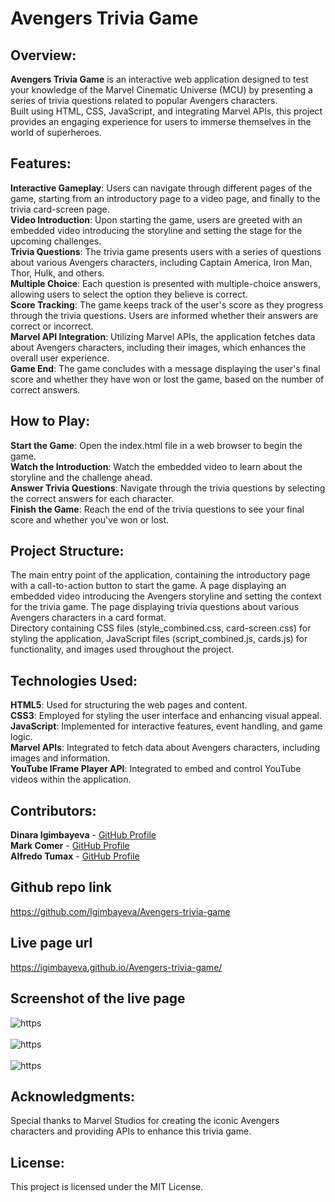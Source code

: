# Avengers Trivia Game

## Overview:
**Avengers Trivia Game** is an interactive web application designed to test your knowledge of the Marvel Cinematic Universe (MCU) by presenting a series of trivia questions related to popular Avengers characters. 
<br> Built using HTML, CSS, JavaScript, and integrating Marvel APIs, this project provides an engaging experience for users to immerse themselves in the world of superheroes.

## Features:
**Interactive Gameplay**: Users can navigate through different pages of the game, starting from an introductory page to a video page, and finally to the trivia card-screen page.
<br> **Video Introduction**: Upon starting the game, users are greeted with an embedded video introducing the storyline and setting the stage for the upcoming challenges.
<br> **Trivia Questions**: The trivia game presents users with a series of questions about various Avengers characters, including Captain America, Iron Man, Thor, Hulk, and others.
<br> **Multiple Choice**: Each question is presented with multiple-choice answers, allowing users to select the option they believe is correct.
<br> **Score Tracking**: The game keeps track of the user's score as they progress through the trivia questions. Users are informed whether their answers are correct or incorrect.
<br> **Marvel API Integration**: Utilizing Marvel APIs, the application fetches data about Avengers characters, including their images, which enhances the overall user experience.
<br> **Game End**: The game concludes with a message displaying the user's final score and whether they have won or lost the game, based on the number of correct answers.
## How to Play:
**Start the Game**: Open the index.html file in a web browser to begin the game.
<br> **Watch the Introduction**: Watch the embedded video to learn about the storyline and the challenge ahead.
<br> **Answer Trivia Questions**: Navigate through the trivia questions by selecting the correct answers for each character.
<br>**Finish the Game**: Reach the end of the trivia questions to see your final score and whether you've won or lost.
## Project Structure:
The main entry point of the application, containing the introductory page with a call-to-action button to start the game.
A page displaying an embedded video introducing the Avengers storyline and setting the context for the trivia game.
The page displaying trivia questions about various Avengers characters in a card format.
<br> Directory containing CSS files (style_combined.css, card-screen.css) for styling the application, JavaScript files (script_combined.js, cards.js) for functionality, and images used throughout the project.
## Technologies Used:
**HTML5**: Used for structuring the web pages and content.
<br>**CSS3**: Employed for styling the user interface and enhancing visual appeal.
<br>**JavaScript**: Implemented for interactive features, event handling, and game logic.
<br>**Marvel APIs**: Integrated to fetch data about Avengers characters, including images and information.
<br>**YouTube IFrame Player API**: Integrated to embed and control YouTube videos within the application.

## Contributors:

**Dinara Igimbayeva** - [GitHub Profile](https://github.com/Igimbayeva)
<br>
**Mark Comer** - [GitHub Profile](https://github.com/markpcomer)
<br>
**Alfredo Tumax** - [GitHub Profile](https://github.com/yourvza)

## Github repo link
https://github.com/Igimbayeva/Avengers-trivia-game

## Live page url
https://igimbayeva.github.io/Avengers-trivia-game/


## Screenshot of the live page

![https](https://github.com/Igimbayeva/Avengers-trivia-game/blob/main/Assets/Live%p1.PNG)
<br>
<br>
![https](https://github.com/Igimbayeva/Avengers-trivia-game/blob/main/Assets/Live%p2.PNG)
<br>
<br>
![https](https://github.com/Igimbayeva/Avengers-trivia-game/blob/main/Assets/Live%p3.PNG)

## Acknowledgments:
Special thanks to Marvel Studios for creating the iconic Avengers characters and providing APIs to enhance this trivia game.

## License:
This project is licensed under the MIT License.